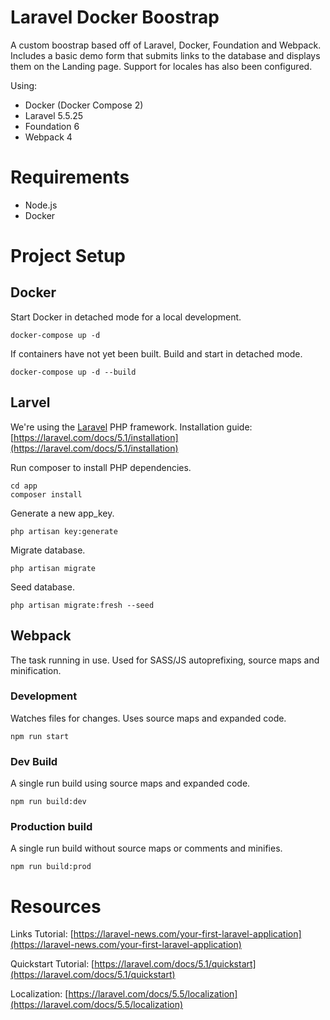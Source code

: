 # Laravel Docker Boostrap
A custom boostrap based off of Laravel, Docker, Foundation and Webpack. Includes a basic
demo form that submits links to the database and displays them on the Landing page. Support
for locales has also been configured.

Using:

- Docker (Docker Compose 2)
- Laravel 5.5.25
- Foundation 6
- Webpack 4

# Requirements

- Node.js
- Docker

# Project Setup

## Docker
Start Docker in detached mode for a local development.
```
docker-compose up -d
```
If containers have not yet been built. Build and start in detached mode.
```
docker-compose up -d --build
```

## Larvel
We're using the [Laravel](https://laravel.com/docs/5.5) PHP framework.
Installation guide: [https://laravel.com/docs/5.1/installation](https://laravel.com/docs/5.1/installation)

Run composer to install PHP dependencies.
```
cd app
composer install
```

Generate a new app_key.
```
php artisan key:generate
```

Migrate database.
```
php artisan migrate
```

Seed database.
```
php artisan migrate:fresh --seed
```

## Webpack
The task running in use. Used for SASS/JS autoprefixing, source maps and minification.

### Development
Watches files for changes. Uses source maps and expanded code.
```
npm run start
```

### Dev Build
A single run build using source maps and expanded code.
```
npm run build:dev
```

### Production build
A single run build without source maps or comments and minifies.
```
npm run build:prod
```

# Resources
Links Tutorial: [https://laravel-news.com/your-first-laravel-application](https://laravel-news.com/your-first-laravel-application)

Quickstart Tutorial: [https://laravel.com/docs/5.1/quickstart](https://laravel.com/docs/5.1/quickstart)

Localization: [https://laravel.com/docs/5.5/localization](https://laravel.com/docs/5.5/localization)





